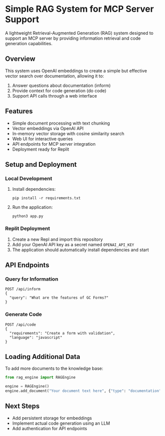 # Simple RAG System for MCP Server Support

A lightweight Retrieval-Augmented Generation (RAG) system designed to support an MCP server by providing information retrieval and code generation capabilities.

## Overview

This system uses OpenAI embeddings to create a simple but effective vector search over documentation, allowing it to:

1. Answer questions about documentation (inform)
2. Provide context for code generation (do code)
3. Support API calls through a web interface

## Features

- Simple document processing with text chunking
- Vector embeddings via OpenAI API
- In-memory vector storage with cosine similarity search
- Web UI for interactive queries
- API endpoints for MCP server integration
- Deployment ready for Replit

## Setup and Deployment

### Local Development

1. Install dependencies:
   ```
   pip install -r requirements.txt
   ```

2. Run the application:
   ```
   python3 app.py
   ```

### Replit Deployment

1. Create a new Repl and import this repository
2. Add your OpenAI API key as a secret named `OPENAI_API_KEY`
3. The application should automatically install dependencies and start

## API Endpoints

### Query for Information
```
POST /api/inform
{
  "query": "What are the features of GC Forms?"
}
```

### Generate Code
```
POST /api/code
{
  "requirements": "Create a form with validation",
  "language": "javascript"
}
```

## Loading Additional Data

To add more documents to the knowledge base:

```python
from rag_engine import RAGEngine

engine = RAGEngine()
engine.add_document("Your document text here", {"type": "documentation", "source": "Source Name"})
```

## Next Steps

- Add persistent storage for embeddings
- Implement actual code generation using an LLM
- Add authentication for API endpoints
